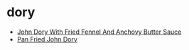 # dory

 * [John Dory With Fried Fennel And Anchovy Butter Sauce](../index/j/john-dory-with-fried-fennel-and-anchovy-butter-sauce-5318.json)
 * [Pan Fried John Dory](../index/p/pan-fried-john-dory-232086.json)
